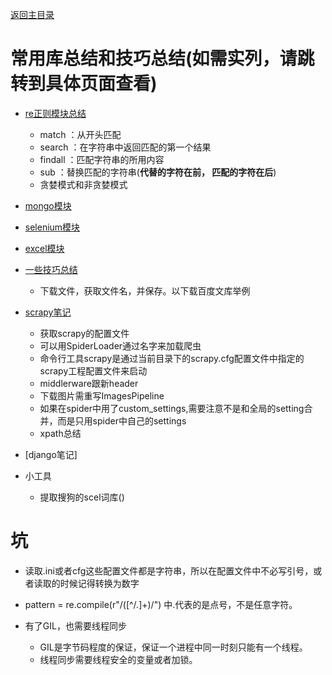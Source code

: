 

[返回主目录](../README.md)




# 常用库总结和技巧总结(如需实列，请跳转到具体页面查看)
* [re正则模块总结](./examples_jupyter/re.ipynb)
    * match     ：从开头匹配
    * search    ：在字符串中返回匹配的第一个结果
    * findall   ：匹配字符串的所用内容
    * sub       ：替换匹配的字符串(**代替的字符在前， 匹配的字符在后**)
    * 贪婪模式和非贪婪模式


* [mongo模块](./examples_jupyter/mongo.ipynb)

* [selenium模块](./examples_jupyter/selenium.ipynb)

* [excel模块](./examples_jupyter/excel.ipynb)

* [一些技巧总结](./examples_jupyter/tips.ipynb)
    * 下载文件，获取文件名，并保存。以下载百度文库举例




* [scrapy笔记](examples_jupyter/docs/scrapy.md)
    * 获取scrapy的配置文件 
    * 可以用SpiderLoader通过名字来加载爬虫  
    * 命令行工具scrapy是通过当前目录下的scrapy.cfg配置文件中指定的scrapy工程配置文件来启动
    * middlerware跟新header
    * 下载图片需重写ImagesPipeline
    * 如果在spider中用了custom_settings,需要注意不是和全局的setting合并，而是只用spider中自己的settings
    * xpath总结




* [django笔记]



* 小工具
    * 提取搜狗的scel词库()

    



    
    

# 坑
*  读取.ini或者cfg这些配置文件都是字符串，所以在配置文件中不必写引号，或者读取的时候记得转换为数字

* pattern = re.compile(r"/([^/.]+)/") 中.代表的是点号，不是任意字符。


* 有了GIL，也需要线程同步  
    * GIL是字节码程度的保证，保证一个进程中同一时刻只能有一个线程。  
    * 线程同步需要线程安全的变量或者加锁。

    